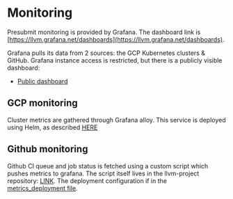 # Monitoring

Presubmit monitoring is provided by Grafana.
The dashboard link is [https://llvm.grafana.net/dashboards](https://llvm.grafana.net/dashboards).

Grafana pulls its data from 2 sources: the GCP Kubernetes clusters & GitHub.
Grafana instance access is restricted, but there is a publicly visible dashboard:
- [Public dashboard](https://llvm.grafana.net/public-dashboards/21c6e0a7cdd14651a90e118df46be4cc)

## GCP monitoring

Cluster metrics are gathered through Grafana alloy.
This service is deployed using Helm, as described [HERE](main.tf)

## Github monitoring

Github CI queue and job status is fetched using a custom script which pushes
metrics to grafana.
The script itself lives in the llvm-project repository: [LINK](https://github.com/llvm/llvm-project/blob/main/.ci/metrics/metrics.py).
The deployment configuration if in the [metrics_deployment file](metrics_deployment.yaml).
